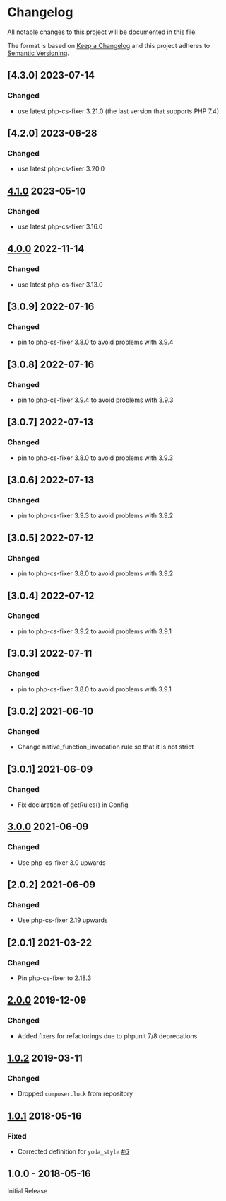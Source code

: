 # Changelog
All notable changes to this project will be documented in this file.

The format is based on [Keep a Changelog](http://keepachangelog.com/en/1.0.0/)
and this project adheres to [Semantic Versioning](http://semver.org/spec/v2.0.0.html).

## [4.3.0] 2023-07-14
### Changed
- use latest php-cs-fixer 3.21.0 (the last version that supports PHP 7.4)

## [4.2.0] 2023-06-28
### Changed
- use latest php-cs-fixer 3.20.0

## [4.1.0] 2023-05-10
### Changed
- use latest php-cs-fixer 3.16.0

## [4.0.0] 2022-11-14
### Changed
- use latest php-cs-fixer 3.13.0

## [3.0.9] 2022-07-16
### Changed
- pin to php-cs-fixer 3.8.0 to avoid problems with 3.9.4

## [3.0.8] 2022-07-16
### Changed
- pin to php-cs-fixer 3.9.4 to avoid problems with 3.9.3

## [3.0.7] 2022-07-13
### Changed
- pin to php-cs-fixer 3.8.0 to avoid problems with 3.9.3

## [3.0.6] 2022-07-13
### Changed
- pin to php-cs-fixer 3.9.3 to avoid problems with 3.9.2

## [3.0.5] 2022-07-12
### Changed
- pin to php-cs-fixer 3.8.0 to avoid problems with 3.9.2

## [3.0.4] 2022-07-12
### Changed
- pin to php-cs-fixer 3.9.2 to avoid problems with 3.9.1

## [3.0.3] 2022-07-11
### Changed
- pin to php-cs-fixer 3.8.0 to avoid problems with 3.9.1

## [3.0.2] 2021-06-10
### Changed
- Change native_function_invocation rule so that it is not strict

## [3.0.1] 2021-06-09
### Changed
- Fix declaration of getRules() in Config

## [3.0.0] 2021-06-09
### Changed
- Use php-cs-fixer 3.0 upwards

## [2.0.2] 2021-06-09
### Changed
- Use php-cs-fixer 2.19 upwards

## [2.0.1] 2021-03-22
### Changed
- Pin php-cs-fixer to 2.18.3

## [2.0.0] 2019-12-09
### Changed
- Added fixers for refactorings due to phpunit 7/8 deprecations

## [1.0.2] 2019-03-11
### Changed
- Dropped `composer.lock` from repository

## [1.0.1] 2018-05-16
### Fixed
- Corrected definition for `yoda_style` [#6](https://github.com/owncloud/coding-standard/pull/6)

## 1.0.0 - 2018-05-16
Initial Release

[Unreleased]: https://github.com/owncloud/coding-standard/compare/4.1.0...HEAD
[4.1.0]: https://github.com/owncloud/coding-standard/compare/4.0.0...4.1.0
[4.0.0]: https://github.com/owncloud/coding-standard/compare/3.0.0...4.0.0
[3.0.0]: https://github.com/owncloud/coding-standard/compare/2.0.0...3.0.0
[2.0.0]: https://github.com/owncloud/coding-standard/compare/1.0.2...2.0.0
[1.0.2]: https://github.com/owncloud/coding-standard/compare/1.0.1...1.0.2
[1.0.1]: https://github.com/owncloud/coding-standard/compare/1.0.0...1.0.1

